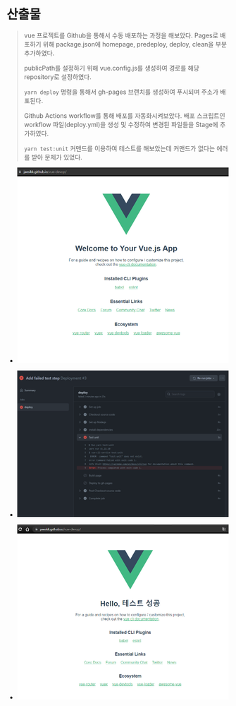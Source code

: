 # 산출물
>  vue 프로젝트를 Github을 통해서 수동 배포하는 과정을 해보았다.
> Pages로 배포하기 위해 package.json에 homepage, predeploy, deploy, clean을 부분 추가하였다.
>
> publicPath를 설정하기 위해 vue.config.js를 생성하여 경로를 해당 repository로 설정하였다.
>
> `yarn deploy` 명령을 통해서 gh-pages 브랜치를 생성하여 푸시되며 주소가 배포된다.
>
> Github Actions workflow를 통해 배포를  자동화시켜보았다.
> 배포 스크립트인 workflow 파일(deploy.yml)을 생성 및 수정하여 변경된 파일들을 Stage에 추가하였다.
>
> `yarn test:unit` 커맨드를 이용하여 테스트를 해보았는데 커맨드가 없다는 에러를 받아 문제가 있었다.

- ![image-20210629161939329](README.assets/image-20210629161939329.png)

- ![image-20210629170251657](README.assets/image-20210629170251657.png)
- ![image-20210629171915044](README.assets/image-20210629171915044.png)